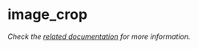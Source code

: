 # image_crop

_Check the [related documentation](https://csia-pme.github.io/csia-pme/reference/image-crop) for more information._
